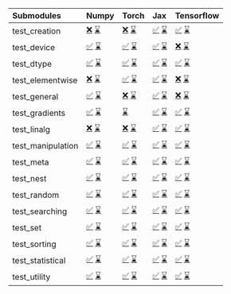| Submodules        | Numpy                                                                                                                                                                                                                                                             | Torch                                                                                                                                                                                                                                                             | Jax                                                                                                                                                                                                                                                               | Tensorflow                                                                                                                                                                                                                                                        |
|:------------------|:------------------------------------------------------------------------------------------------------------------------------------------------------------------------------------------------------------------------------------------------------------------|:------------------------------------------------------------------------------------------------------------------------------------------------------------------------------------------------------------------------------------------------------------------|:------------------------------------------------------------------------------------------------------------------------------------------------------------------------------------------------------------------------------------------------------------------|:------------------------------------------------------------------------------------------------------------------------------------------------------------------------------------------------------------------------------------------------------------------|
| test_creation     | <a href="https://github.com/unifyai/ivy/runs/8074071897?check_suite_focus=true" rel="noopener noreferrer" target="_blank">❌</a>   <a href="https://github.com/unifyai/ivy/runs/8074195076?check_suite_focus=true" rel="noopener noreferrer" target="_blank">⌛</a> | <a href="https://github.com/unifyai/ivy/runs/8074074653?check_suite_focus=true" rel="noopener noreferrer" target="_blank">❌</a>   <a href="https://github.com/unifyai/ivy/runs/8074197712?check_suite_focus=true" rel="noopener noreferrer" target="_blank">⌛</a> | <a href="https://github.com/unifyai/ivy/runs/8074077368?check_suite_focus=true" rel="noopener noreferrer" target="_blank">✅</a>   <a href="https://github.com/unifyai/ivy/runs/8074200155?check_suite_focus=true" rel="noopener noreferrer" target="_blank">⌛</a> | <a href="https://github.com/unifyai/ivy/runs/8074080022?check_suite_focus=true" rel="noopener noreferrer" target="_blank">✅</a>   <a href="https://github.com/unifyai/ivy/runs/8074202960?check_suite_focus=true" rel="noopener noreferrer" target="_blank">⌛</a> |
| test_device       | <a href="https://github.com/unifyai/ivy/runs/8074072094?check_suite_focus=true" rel="noopener noreferrer" target="_blank">✅</a>   <a href="https://github.com/unifyai/ivy/runs/8074195241?check_suite_focus=true" rel="noopener noreferrer" target="_blank">⌛</a> | <a href="https://github.com/unifyai/ivy/runs/8074074853?check_suite_focus=true" rel="noopener noreferrer" target="_blank">✅</a>   <a href="https://github.com/unifyai/ivy/runs/8074197889?check_suite_focus=true" rel="noopener noreferrer" target="_blank">⌛</a> | <a href="https://github.com/unifyai/ivy/runs/8074077539?check_suite_focus=true" rel="noopener noreferrer" target="_blank">✅</a>   <a href="https://github.com/unifyai/ivy/runs/8074200417?check_suite_focus=true" rel="noopener noreferrer" target="_blank">⌛</a> | <a href="https://github.com/unifyai/ivy/runs/8074080229?check_suite_focus=true" rel="noopener noreferrer" target="_blank">❌</a>   <a href="https://github.com/unifyai/ivy/runs/8074203100?check_suite_focus=true" rel="noopener noreferrer" target="_blank">⌛</a> |
| test_dtype        | <a href="https://github.com/unifyai/ivy/runs/8074072323?check_suite_focus=true" rel="noopener noreferrer" target="_blank">✅</a>   <a href="https://github.com/unifyai/ivy/runs/8074195435?check_suite_focus=true" rel="noopener noreferrer" target="_blank">⌛</a> | <a href="https://github.com/unifyai/ivy/runs/8074075052?check_suite_focus=true" rel="noopener noreferrer" target="_blank">✅</a>   <a href="https://github.com/unifyai/ivy/runs/8074198057?check_suite_focus=true" rel="noopener noreferrer" target="_blank">⌛</a> | <a href="https://github.com/unifyai/ivy/runs/8074077688?check_suite_focus=true" rel="noopener noreferrer" target="_blank">✅</a>   <a href="https://github.com/unifyai/ivy/runs/8074200575?check_suite_focus=true" rel="noopener noreferrer" target="_blank">⌛</a> | <a href="https://github.com/unifyai/ivy/runs/8074080373?check_suite_focus=true" rel="noopener noreferrer" target="_blank">✅</a>   <a href="https://github.com/unifyai/ivy/runs/8074203281?check_suite_focus=true" rel="noopener noreferrer" target="_blank">⌛</a> |
| test_elementwise  | <a href="https://github.com/unifyai/ivy/runs/8074072475?check_suite_focus=true" rel="noopener noreferrer" target="_blank">❌</a>   <a href="https://github.com/unifyai/ivy/runs/8074195588?check_suite_focus=true" rel="noopener noreferrer" target="_blank">⌛</a> | <a href="https://github.com/unifyai/ivy/runs/8074075223?check_suite_focus=true" rel="noopener noreferrer" target="_blank">✅</a>   <a href="https://github.com/unifyai/ivy/runs/8074198200?check_suite_focus=true" rel="noopener noreferrer" target="_blank">⌛</a> | <a href="https://github.com/unifyai/ivy/runs/8074077849?check_suite_focus=true" rel="noopener noreferrer" target="_blank">✅</a>   <a href="https://github.com/unifyai/ivy/runs/8074200759?check_suite_focus=true" rel="noopener noreferrer" target="_blank">⌛</a> | <a href="https://github.com/unifyai/ivy/runs/8074080494?check_suite_focus=true" rel="noopener noreferrer" target="_blank">❌</a>   <a href="https://github.com/unifyai/ivy/runs/8074203448?check_suite_focus=true" rel="noopener noreferrer" target="_blank">⌛</a> |
| test_general      | <a href="https://github.com/unifyai/ivy/runs/8074072616?check_suite_focus=true" rel="noopener noreferrer" target="_blank">✅</a>   <a href="https://github.com/unifyai/ivy/runs/8074195742?check_suite_focus=true" rel="noopener noreferrer" target="_blank">⌛</a> | <a href="https://github.com/unifyai/ivy/runs/8074075371?check_suite_focus=true" rel="noopener noreferrer" target="_blank">❌</a>   <a href="https://github.com/unifyai/ivy/runs/8074198380?check_suite_focus=true" rel="noopener noreferrer" target="_blank">⌛</a> | <a href="https://github.com/unifyai/ivy/runs/8074078038?check_suite_focus=true" rel="noopener noreferrer" target="_blank">✅</a>   <a href="https://github.com/unifyai/ivy/runs/8074201007?check_suite_focus=true" rel="noopener noreferrer" target="_blank">⌛</a> | <a href="https://github.com/unifyai/ivy/runs/8074080678?check_suite_focus=true" rel="noopener noreferrer" target="_blank">❌</a>   <a href="https://github.com/unifyai/ivy/runs/8074203592?check_suite_focus=true" rel="noopener noreferrer" target="_blank">⌛</a> |
| test_gradients    | <a href="https://github.com/unifyai/ivy/runs/8074072819?check_suite_focus=true" rel="noopener noreferrer" target="_blank">✅</a>   <a href="https://github.com/unifyai/ivy/runs/8074195909?check_suite_focus=true" rel="noopener noreferrer" target="_blank">⌛</a> | <a href="https://github.com/unifyai/ivy/runs/8074198512?check_suite_focus=true" rel="noopener noreferrer" target="_blank">⌛</a>                                                                                                                                   | <a href="https://github.com/unifyai/ivy/runs/8074078352?check_suite_focus=true" rel="noopener noreferrer" target="_blank">✅</a>   <a href="https://github.com/unifyai/ivy/runs/8074201166?check_suite_focus=true" rel="noopener noreferrer" target="_blank">⌛</a> | <a href="https://github.com/unifyai/ivy/runs/8074080833?check_suite_focus=true" rel="noopener noreferrer" target="_blank">✅</a>   <a href="https://github.com/unifyai/ivy/runs/8074203725?check_suite_focus=true" rel="noopener noreferrer" target="_blank">⌛</a> |
| test_linalg       | <a href="https://github.com/unifyai/ivy/runs/8074072965?check_suite_focus=true" rel="noopener noreferrer" target="_blank">❌</a>   <a href="https://github.com/unifyai/ivy/runs/8074196096?check_suite_focus=true" rel="noopener noreferrer" target="_blank">⌛</a> | <a href="https://github.com/unifyai/ivy/runs/8074075667?check_suite_focus=true" rel="noopener noreferrer" target="_blank">❌</a>   <a href="https://github.com/unifyai/ivy/runs/8074198661?check_suite_focus=true" rel="noopener noreferrer" target="_blank">⌛</a> | <a href="https://github.com/unifyai/ivy/runs/8074078476?check_suite_focus=true" rel="noopener noreferrer" target="_blank">✅</a>   <a href="https://github.com/unifyai/ivy/runs/8074201337?check_suite_focus=true" rel="noopener noreferrer" target="_blank">⌛</a> | <a href="https://github.com/unifyai/ivy/runs/8074081031?check_suite_focus=true" rel="noopener noreferrer" target="_blank">✅</a>   <a href="https://github.com/unifyai/ivy/runs/8074203876?check_suite_focus=true" rel="noopener noreferrer" target="_blank">⌛</a> |
| test_manipulation | <a href="https://github.com/unifyai/ivy/runs/8074073125?check_suite_focus=true" rel="noopener noreferrer" target="_blank">✅</a>   <a href="https://github.com/unifyai/ivy/runs/8074196256?check_suite_focus=true" rel="noopener noreferrer" target="_blank">⌛</a> | <a href="https://github.com/unifyai/ivy/runs/8074075822?check_suite_focus=true" rel="noopener noreferrer" target="_blank">✅</a>   <a href="https://github.com/unifyai/ivy/runs/8074198803?check_suite_focus=true" rel="noopener noreferrer" target="_blank">⌛</a> | <a href="https://github.com/unifyai/ivy/runs/8074078626?check_suite_focus=true" rel="noopener noreferrer" target="_blank">✅</a>   <a href="https://github.com/unifyai/ivy/runs/8074201522?check_suite_focus=true" rel="noopener noreferrer" target="_blank">⌛</a> | <a href="https://github.com/unifyai/ivy/runs/8074081148?check_suite_focus=true" rel="noopener noreferrer" target="_blank">✅</a>   <a href="https://github.com/unifyai/ivy/runs/8074204033?check_suite_focus=true" rel="noopener noreferrer" target="_blank">⌛</a> |
| test_meta         | <a href="https://github.com/unifyai/ivy/runs/8074073303?check_suite_focus=true" rel="noopener noreferrer" target="_blank">✅</a>   <a href="https://github.com/unifyai/ivy/runs/8074196417?check_suite_focus=true" rel="noopener noreferrer" target="_blank">⌛</a> | <a href="https://github.com/unifyai/ivy/runs/8074075982?check_suite_focus=true" rel="noopener noreferrer" target="_blank">✅</a>   <a href="https://github.com/unifyai/ivy/runs/8074198936?check_suite_focus=true" rel="noopener noreferrer" target="_blank">⌛</a> | <a href="https://github.com/unifyai/ivy/runs/8074078757?check_suite_focus=true" rel="noopener noreferrer" target="_blank">✅</a>   <a href="https://github.com/unifyai/ivy/runs/8074201710?check_suite_focus=true" rel="noopener noreferrer" target="_blank">⌛</a> | <a href="https://github.com/unifyai/ivy/runs/8074081384?check_suite_focus=true" rel="noopener noreferrer" target="_blank">✅</a>   <a href="https://github.com/unifyai/ivy/runs/8074204233?check_suite_focus=true" rel="noopener noreferrer" target="_blank">⌛</a> |
| test_nest         | <a href="https://github.com/unifyai/ivy/runs/8074073447?check_suite_focus=true" rel="noopener noreferrer" target="_blank">✅</a>   <a href="https://github.com/unifyai/ivy/runs/8074196560?check_suite_focus=true" rel="noopener noreferrer" target="_blank">⌛</a> | <a href="https://github.com/unifyai/ivy/runs/8074076122?check_suite_focus=true" rel="noopener noreferrer" target="_blank">✅</a>   <a href="https://github.com/unifyai/ivy/runs/8074199060?check_suite_focus=true" rel="noopener noreferrer" target="_blank">⌛</a> | <a href="https://github.com/unifyai/ivy/runs/8074078922?check_suite_focus=true" rel="noopener noreferrer" target="_blank">✅</a>   <a href="https://github.com/unifyai/ivy/runs/8074201869?check_suite_focus=true" rel="noopener noreferrer" target="_blank">⌛</a> | <a href="https://github.com/unifyai/ivy/runs/8074081573?check_suite_focus=true" rel="noopener noreferrer" target="_blank">✅</a>   <a href="https://github.com/unifyai/ivy/runs/8074204423?check_suite_focus=true" rel="noopener noreferrer" target="_blank">⌛</a> |
| test_random       | <a href="https://github.com/unifyai/ivy/runs/8074073582?check_suite_focus=true" rel="noopener noreferrer" target="_blank">✅</a>   <a href="https://github.com/unifyai/ivy/runs/8074196731?check_suite_focus=true" rel="noopener noreferrer" target="_blank">⌛</a> | <a href="https://github.com/unifyai/ivy/runs/8074076314?check_suite_focus=true" rel="noopener noreferrer" target="_blank">✅</a>   <a href="https://github.com/unifyai/ivy/runs/8074199181?check_suite_focus=true" rel="noopener noreferrer" target="_blank">⌛</a> | <a href="https://github.com/unifyai/ivy/runs/8074079112?check_suite_focus=true" rel="noopener noreferrer" target="_blank">✅</a>   <a href="https://github.com/unifyai/ivy/runs/8074202020?check_suite_focus=true" rel="noopener noreferrer" target="_blank">⌛</a> | <a href="https://github.com/unifyai/ivy/runs/8074081748?check_suite_focus=true" rel="noopener noreferrer" target="_blank">✅</a>   <a href="https://github.com/unifyai/ivy/runs/8074204609?check_suite_focus=true" rel="noopener noreferrer" target="_blank">⌛</a> |
| test_searching    | <a href="https://github.com/unifyai/ivy/runs/8074073718?check_suite_focus=true" rel="noopener noreferrer" target="_blank">✅</a>   <a href="https://github.com/unifyai/ivy/runs/8074196879?check_suite_focus=true" rel="noopener noreferrer" target="_blank">⌛</a> | <a href="https://github.com/unifyai/ivy/runs/8074076509?check_suite_focus=true" rel="noopener noreferrer" target="_blank">✅</a>   <a href="https://github.com/unifyai/ivy/runs/8074199320?check_suite_focus=true" rel="noopener noreferrer" target="_blank">⌛</a> | <a href="https://github.com/unifyai/ivy/runs/8074079274?check_suite_focus=true" rel="noopener noreferrer" target="_blank">✅</a>   <a href="https://github.com/unifyai/ivy/runs/8074202196?check_suite_focus=true" rel="noopener noreferrer" target="_blank">⌛</a> | <a href="https://github.com/unifyai/ivy/runs/8074081894?check_suite_focus=true" rel="noopener noreferrer" target="_blank">✅</a>   <a href="https://github.com/unifyai/ivy/runs/8074204800?check_suite_focus=true" rel="noopener noreferrer" target="_blank">⌛</a> |
| test_set          | <a href="https://github.com/unifyai/ivy/runs/8074073915?check_suite_focus=true" rel="noopener noreferrer" target="_blank">✅</a>   <a href="https://github.com/unifyai/ivy/runs/8074197095?check_suite_focus=true" rel="noopener noreferrer" target="_blank">⌛</a> | <a href="https://github.com/unifyai/ivy/runs/8074076692?check_suite_focus=true" rel="noopener noreferrer" target="_blank">✅</a>   <a href="https://github.com/unifyai/ivy/runs/8074199468?check_suite_focus=true" rel="noopener noreferrer" target="_blank">⌛</a> | <a href="https://github.com/unifyai/ivy/runs/8074079389?check_suite_focus=true" rel="noopener noreferrer" target="_blank">✅</a>   <a href="https://github.com/unifyai/ivy/runs/8074202356?check_suite_focus=true" rel="noopener noreferrer" target="_blank">⌛</a> | <a href="https://github.com/unifyai/ivy/runs/8074082035?check_suite_focus=true" rel="noopener noreferrer" target="_blank">✅</a>   <a href="https://github.com/unifyai/ivy/runs/8074205024?check_suite_focus=true" rel="noopener noreferrer" target="_blank">⌛</a> |
| test_sorting      | <a href="https://github.com/unifyai/ivy/runs/8074074062?check_suite_focus=true" rel="noopener noreferrer" target="_blank">✅</a>   <a href="https://github.com/unifyai/ivy/runs/8074197231?check_suite_focus=true" rel="noopener noreferrer" target="_blank">⌛</a> | <a href="https://github.com/unifyai/ivy/runs/8074076884?check_suite_focus=true" rel="noopener noreferrer" target="_blank">✅</a>   <a href="https://github.com/unifyai/ivy/runs/8074199606?check_suite_focus=true" rel="noopener noreferrer" target="_blank">⌛</a> | <a href="https://github.com/unifyai/ivy/runs/8074079566?check_suite_focus=true" rel="noopener noreferrer" target="_blank">✅</a>   <a href="https://github.com/unifyai/ivy/runs/8074202503?check_suite_focus=true" rel="noopener noreferrer" target="_blank">⌛</a> | <a href="https://github.com/unifyai/ivy/runs/8074082209?check_suite_focus=true" rel="noopener noreferrer" target="_blank">✅</a>   <a href="https://github.com/unifyai/ivy/runs/8074205188?check_suite_focus=true" rel="noopener noreferrer" target="_blank">⌛</a> |
| test_statistical  | <a href="https://github.com/unifyai/ivy/runs/8074074246?check_suite_focus=true" rel="noopener noreferrer" target="_blank">✅</a>   <a href="https://github.com/unifyai/ivy/runs/8074197373?check_suite_focus=true" rel="noopener noreferrer" target="_blank">⌛</a> | <a href="https://github.com/unifyai/ivy/runs/8074077076?check_suite_focus=true" rel="noopener noreferrer" target="_blank">✅</a>   <a href="https://github.com/unifyai/ivy/runs/8074199806?check_suite_focus=true" rel="noopener noreferrer" target="_blank">⌛</a> | <a href="https://github.com/unifyai/ivy/runs/8074079717?check_suite_focus=true" rel="noopener noreferrer" target="_blank">✅</a>   <a href="https://github.com/unifyai/ivy/runs/8074202629?check_suite_focus=true" rel="noopener noreferrer" target="_blank">⌛</a> | <a href="https://github.com/unifyai/ivy/runs/8074082374?check_suite_focus=true" rel="noopener noreferrer" target="_blank">✅</a>   <a href="https://github.com/unifyai/ivy/runs/8074205337?check_suite_focus=true" rel="noopener noreferrer" target="_blank">⌛</a> |
| test_utility      | <a href="https://github.com/unifyai/ivy/runs/8074074452?check_suite_focus=true" rel="noopener noreferrer" target="_blank">✅</a>   <a href="https://github.com/unifyai/ivy/runs/8074197529?check_suite_focus=true" rel="noopener noreferrer" target="_blank">⌛</a> | <a href="https://github.com/unifyai/ivy/runs/8074077215?check_suite_focus=true" rel="noopener noreferrer" target="_blank">✅</a>   <a href="https://github.com/unifyai/ivy/runs/8074199980?check_suite_focus=true" rel="noopener noreferrer" target="_blank">⌛</a> | <a href="https://github.com/unifyai/ivy/runs/8074079851?check_suite_focus=true" rel="noopener noreferrer" target="_blank">✅</a>   <a href="https://github.com/unifyai/ivy/runs/8074202752?check_suite_focus=true" rel="noopener noreferrer" target="_blank">⌛</a> | <a href="https://github.com/unifyai/ivy/runs/8074082558?check_suite_focus=true" rel="noopener noreferrer" target="_blank">✅</a>   <a href="https://github.com/unifyai/ivy/runs/8074205476?check_suite_focus=true" rel="noopener noreferrer" target="_blank">⌛</a> |